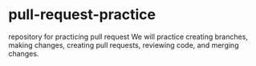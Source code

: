 # pull-request-practice
repository for practicing pull request
We will practice creating branches, making changes, creating pull requests, reviewing code, and merging changes.
